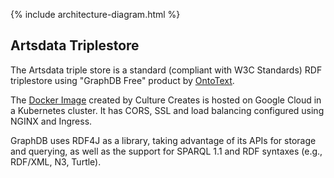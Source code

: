 
{% include architecture-diagram.html %}

Artsdata Triplestore
--------------

The Artsdata triple store is a standard (compliant with W3C Standards) RDF triplestore using "GraphDB Free" product by [OntoText](http://graphdb.ontotext.com).

The [Docker Image](https://hub.docker.com/r/saumier/graphdb) created by Culture Creates is hosted on Google Cloud in a Kubernetes cluster. It has CORS, SSL and load balancing configured using NGINX and Ingress.

GraphDB uses RDF4J as a library, taking advantage of its APIs for storage and querying, as well as the support for SPARQL 1.1 and RDF syntaxes (e.g., RDF/XML, N3, Turtle).